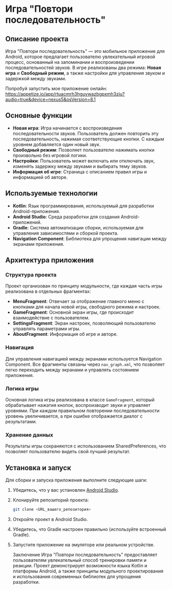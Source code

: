 # Игра "Повтори последовательность"

## Описание проекта

Игра "Повтори последовательность" — это мобильное приложение для Android, которое предлагает пользователю увлекательный игровой процесс, основанный на запоминании и воспроизведении последовательностей звуков. В игре реализованы два режима: **Новая игра** и **Свободный режим**, а также настройки для управления звуком и задержкой между звуками.

Попробуй запустить мое приложение онлайн:
https://appetize.io/app/rtuacmrh3hguvwazbgpxmh3zju?audio=true&device=nexus5&osVersion=8.1
 
## Основные функции

- **Новая игра**: Игра начинается с воспроизведения последовательности звуков. Пользователь должен повторить эту последовательность, нажимая соответствующие кнопки. С каждым уровнем добавляется один новый звук.
- **Свободный режим**: Позволяет пользователю нажимать кнопки произвольно без игровой логики.
- **Настройки**: Пользователь может включать или отключать звук, изменять задержку между звуками и выбирать тему звуков.
- **Информация об игре**: Страница с описанием правил игры и информацией об авторе.

## Используемые технологии

- **Kotlin**: Язык программирования, используемый для разработки Android-приложения.
- **Android Studio**: Среда разработки для создания Android-приложений.
- **Gradle**: Система автоматизации сборки, используемая для управления зависимостями и сборкой проекта.
- **Navigation Component**: Библиотека для упрощения навигации между экранами приложения.

## Архитектура приложения

### Структура проекта

Проект организован по принципу модульности, где каждая часть игры реализована в отдельных фрагментах:

- **MenuFragment**: Отвечает за отображение главного меню с кнопками для начала новой игры, свободного режима и настроек.
- **GameFragment**: Основной экран игры, где происходит взаимодействие с пользователем.
- **SettingsFragment**: Экран настроек, позволяющий пользователю управлять параметрами игры.
- **AboutFragment**: Информация об игре и авторе.

### Навигация

Для управления навигацией между экранами используется Navigation Component. Все фрагменты связаны через `nav_graph.xml`, что позволяет легко переходить между экранами и управлять состоянием приложения.

### Логика игры

Основная логика игры реализована в классе `GameFragment`, который обрабатывает нажатия кнопок, воспроизводит звуки и управляет уровнями. При каждом правильном повторении последовательности уровень увеличивается, а при ошибке отображается диалог с результатами.

### Хранение данных

Результаты игры сохраняются с использованием SharedPreferences, что позволяет пользователю видеть свой лучший результат.

## Установка и запуск

Для сборки и запуска приложения выполните следующие шаги:

1. Убедитесь, что у вас установлен [Android Studio](https://developer.android.com/studio).
2. Клонируйте репозиторий проекта:

   ```bash
   git clone <URL_вашего_репозитория>

3. Откройте проект в Android Studio.
4. Убедитесь, что Gradle настроен правильно (используйте встроенный Gradle).
5. Запустите приложение на эмуляторе или реальном устройстве.

   Заключение
Игра "Повтори последовательность" предоставляет пользователям увлекательный способ тренировки памяти и реакции. Проект демонстрирует возможности языка Kotlin и платформы Android, а также принципы модульного проектирования и использования современных библиотек для упрощения разработки.

